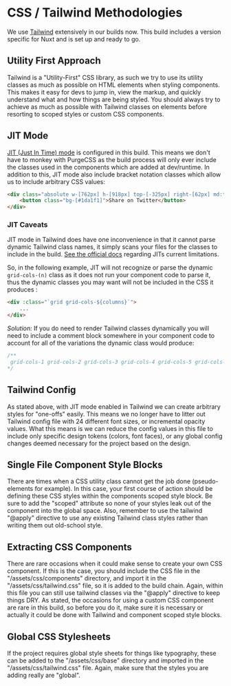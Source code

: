 # CSS / Tailwind Methodologies
We use [Tailwind](https://tailwindcss.com/) extensively in our builds now. This build includes a
version specific for Nuxt and is set up and ready to go.

## Utility First Approach
Tailwind is a "Utility-First" CSS library, as such we try to use its utility classes as much as
possible on HTML elements when styling components. This makes it easy for devs to jump in, view
the markup, and quickly understand what and how things are being styled. You should always try
to achieve as much as possible with Tailwind classes on elements before resorting to scoped styles
or custom CSS components.

## JIT Mode
[JIT (Just In Time) mode](https://tailwindcss.com/docs/just-in-time-mode) is configured in this
build. This means we don't have to monkey with PurgeCSS as the build process will only ever include
the classes used in the components which are added at dev/runtime. In addition to this, JIT mode also
include bracket notation classes which allow us to include arbitrary CSS values:

```html
<div class="absolute w-[762px] h-[918px] top-[-325px] right-[62px] md:top-[-400px] md:right-[80px]">
    <button class="bg-[#1da1f1]">Share on Twitter</button>
</div>
```

### JIT Caveats
JIT mode in Tailwind does have one inconvenience in that it cannot parse dynamic Tailwind class
names, it simply scans your files for the classes to include in the build.
[See the official docs](https://tailwindcss.com/docs/just-in-time-mode#known-limitations) regarding
JITs current limitations.

So, in the following example, JIT will not recognize or parse the dynamic `grid-cols-(n)` class as
it does not run your component code to parse it, thus the dynamic classes you may want will not
be included in the CSS it produces :

 ```html
 <div :class="`grid grid-cols-${columns}`">
     ...
 </div>
 ```

_Solution:_ If you do need to render Tailwind classes dynamically you will need to include a
comment block somewhere in your component code to account for all of the variations the dynamic
class would produce:

 ```javascript
 /**
  grid-cols-1 grid-cols-2 grid-cols-3 grid-cols-4 grid-cols-5 grid-cols-6
 */
 ```

## Tailwind Config
As stated above, with JIT mode enabled in Tailwind we can create arbitrary styles for "one-offs"
easily. This means we no longer have to litter out Tailwind config file with 24 different font
sizes, or incremental opacity values. What this means is we can reduce the config values in this
file to include only specific design tokens (colors, font faces), or any global config changes deemed
necessary for the project based on the design.

## Single File Component Style Blocks
There are times when a CSS utility class cannot get the job done (pseudo-elements for example).
In this case, your first course of action should be defining these CSS styles within the components
scoped style block. Be sure to add the "scoped" attribute so none of your styles leak out of the
component into the global space. Also, remember to use the tailwind "@apply" directive to use any
existing Tailwind class styles rather than writing them out old-school style.

## Extracting CSS Components
There are rare occasions when it could make sense to create your own CSS component. If this is the
case, you should include the CSS file in the "/assets/css/components" directory, and import it in
the "/assets/css/tailwind.css" file, so it is added to the build chain. Again, within this file you
can still use tailwind classes via the "@apply" directive to keep things DRY. As stated, the occasions
for using a custom CSS component are rare in this build, so before you do it, make sure it is necessary
or actually it could be done with Tailwind and component scoped style blocks.

## Global CSS Stylesheets
If the project requires global style sheets for things like typography, these can be added to the
"/assets/css/base" directory and imported in the "/assets/css/tailwind.css" file. Again, make sure
that the styles you are adding really are "global".